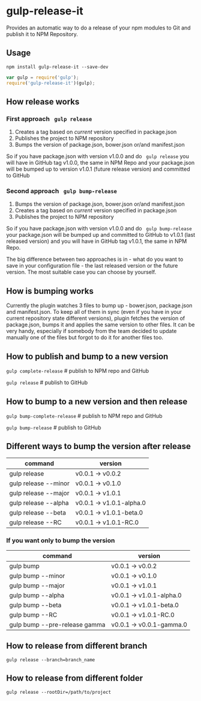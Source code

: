 gulp-release-it
=============

Provides an automatic way to do a release of your npm modules to Git and publish it to NPM Repository.

## Usage
`npm install gulp-release-it --save-dev`

```javascript
var gulp = require('gulp');
require('gulp-release-it')(gulp);
```

## How release works

### First approach ``` gulp release```

1. Creates a tag based on *current* version specified in package.json
2. Publishes the project to NPM repository 
3. Bumps the version of package.json, bower.json or/and manifest.json

So if you have package.json with version v1.0.0 and do ``` gulp release``` 
you will have in GitHub tag v1.0.0, the same in NPM Repo and your package.json 
will be bumped up to version v1.0.1 (future release version) and committed to GitHub

### Second approach ``` gulp bump-release```

1. Bumps the version of package.json, bower.json or/and manifest.json
2. Creates a tag based on *current* version specified in package.json
3. Publishes the project to NPM repository 

So if you have package.json with version v1.0.0 and do ``` gulp bump-release``` 
your package.json will be bumped up and committed to GitHub to v1.0.1 (last released version) 
and you will have in GitHub tag v1.0.1, the same in NPM Repo.

The big difference between two approaches is in - what do you want to save in your configuration file -
the last released version or the future version. The most suitable case you can choose by yourself.

## How is bumping works

Currently the plugin watches 3 files to bump up - bower.json, package.json and manifest.json.
To keep all of them in sync (even if you have in your current repository state different versions),
plugin fetches the version of package.json, bumps it and applies the same version to other files.
It can be very handy, especially if somebody from the team decided to update manually one of the files but 
forgot to do it for another files too.

## How to publish and bump to a new version

```gulp complete-release``` # publish to NPM repo and GitHub

```gulp release``` # publish to GitHub

## How to bump  to a new version and then release

```gulp bump-complete-release``` # publish to NPM repo and GitHub

```gulp bump-release``` # publish to GitHub


## Different ways to bump the version after release

command              | version
---------------------|-----------------
gulp release         | v0.0.1 -> v0.0.2 
gulp release --minor | v0.0.1 -> v0.1.0 
gulp release --major | v0.0.1 -> v1.0.1
gulp release --alpha | v0.0.1 -> v1.0.1-alpha.0
gulp release --beta  | v0.0.1 -> v1.0.1-beta.0
gulp release --RC    | v0.0.1 -> v1.0.1-RC.0

### If you want only to bump the version

command                         | version
--------------------------------|-----------------
gulp bump                       | v0.0.1 -> v0.0.2 
gulp bump --minor               | v0.0.1 -> v0.1.0 
gulp bump --major               | v0.0.1 -> v1.0.1
gulp bump --alpha               | v0.0.1 -> v1.0.1-alpha.0
gulp bump --beta                | v0.0.1 -> v1.0.1-beta.0
gulp bump --RC                  | v0.0.1 -> v1.0.1-RC.0
gulp bump --pre-release gamma   | v0.0.1 -> v0.0.1-gamma.0
 
## How to release from different branch
 
```gulp release --branch=branch_name```

## How to release from different folder

```gulp release --rootDir=/path/to/project```

